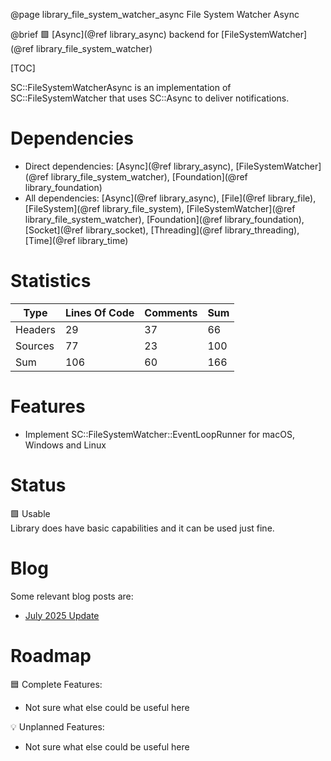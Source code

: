 @page library_file_system_watcher_async File System Watcher Async

@brief 🟩 [Async](@ref library_async) backend for [FileSystemWatcher](@ref library_file_system_watcher)

[TOC]

SC::FileSystemWatcherAsync is an implementation of SC::FileSystemWatcher that uses SC::Async to deliver notifications.

# Dependencies
- Direct dependencies: [Async](@ref library_async), [FileSystemWatcher](@ref library_file_system_watcher), [Foundation](@ref library_foundation)
- All dependencies: [Async](@ref library_async), [File](@ref library_file), [FileSystem](@ref library_file_system), [FileSystemWatcher](@ref library_file_system_watcher), [Foundation](@ref library_foundation), [Socket](@ref library_socket), [Threading](@ref library_threading), [Time](@ref library_time)

# Statistics
| Type      | Lines Of Code | Comments  | Sum   |
|-----------|---------------|-----------|-------|
| Headers   | 29			| 37		| 66	|
| Sources   | 77			| 23		| 100	|
| Sum       | 106			| 60		| 166	|

# Features
- Implement SC::FileSystemWatcher::EventLoopRunner for macOS, Windows and Linux

# Status
🟩 Usable  
Library does have basic capabilities and it can be used just fine.

# Blog

Some relevant blog posts are:

- [July 2025 Update](https://pagghiu.github.io/site/blog/2025-07-31-SaneCppLibrariesUpdate.html)

# Roadmap

🟦 Complete Features:
- Not sure what else could be useful here

💡 Unplanned Features:
- Not sure what else could be useful here
